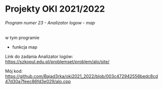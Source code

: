 # Projekty OKI 2021/2022

###### Program numer 23 - Analizator logow - map

w tym programie
* funkcja map

Link do zadania Analizator logów: https://szkopul.edu.pl/problemset/problem/alo/site/

Mój kod: https://github.com/Bajad3rka/oki2021_2022/blob/003c472942556bedc8cd47d30a7feec86fd3e029/alo.cpp
